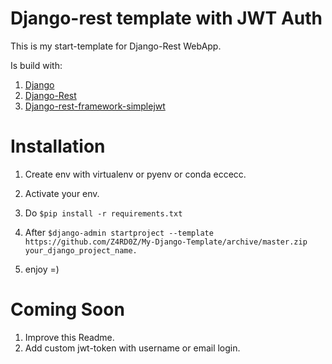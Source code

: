 # Django-rest template with JWT Auth

This is my start-template for Django-Rest WebApp.

Is build with:
1. [Django](https://www.djangoproject.com/)
2. [Django-Rest](https://www.django-rest-framework.org/)
3. [Django-rest-framework-simplejwt](https://github.com/davesque/django-rest-framework-simplejwt)

# Installation

1. Create env with virtualenv or pyenv or conda eccecc.

2. Activate your env.

3. Do `$pip install -r requirements.txt`

4. After `$django-admin startproject --template https://github.com/Z4RD0Z/My-Django-Template/archive/master.zip your_django_project_name.
`

5. enjoy =)

# Coming Soon

1. Improve this Readme.
2. Add custom jwt-token with username or email login.



